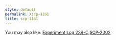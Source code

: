 ```yaml
---
style: default
permalink: Xscp-1161
title: scp-1161
---
```

You may also like:
[Experiment Log 239-C](http://scp-wiki.net/experiment-log-239-c)
[SCP-2002](http://scp-wiki.net/scp-2002)